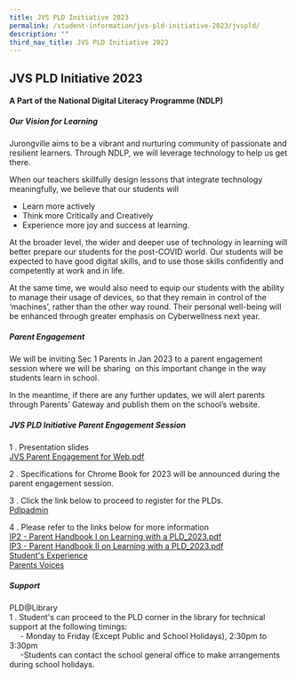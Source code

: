 ```yaml
---
title: JVS PLD Initiative 2023
permalink: /student-information/jvs-pld-initiative-2023/jvspld/
description: ""
third_nav_title: JVS PLD Initiative 2023
---
```

## JVS PLD Initiative 2023

#### A Part of the National Digital Literacy Programme (NDLP)

##### Our Vision for Learning

Jurongville aims to be a vibrant and nurturing community of passionate and resilient learners. Through NDLP, we will leverage technology to help us get there.

When our teachers skillfully design lessons that integrate technology meaningfully, we believe that our students will   

*   Learn more actively
*   Think more Critically and Creatively
*   Experience more joy and success at learning.

At the broader level, the wider and deeper use of technology in learning will better prepare our students for the post-COVID world. Our students will be expected to have good digital skills, and to use those skills confidently and competently at work and in life.  
  
At the same time, we would also need to equip our students with the ability to manage their usage of devices, so that they remain in control of the ‘machines’, rather than the other way round. Their personal well-being will be enhanced through greater emphasis on Cyberwellness next year.

##### Parent Engagement

We will be inviting Sec 1 Parents in Jan 2023 to a parent engagement session where we will be sharing  on this important change in the way students learn in school.  

In the meantime, if there are any further updates, we will alert parents through Parents’ Gateway and publish them on the school’s website.

##### JVS PLD Initiative Parent Engagement Session

1 \. Presentation slides<br>
[JVS Parent Engagement for Web.pdf](/files/JVS%20Parent%20Engagement%20for%20Web.pdf)

2 \. Specifications for Chrome Book for 2023 will be announced during the parent engagement session.

3 \. Click the link below to proceed to register for the PLDs.<br>
[Pdlpadmin](https://go.gov.sg/pdlpadmin)

4 \. Please refer to the links below for more information<br>
[IP2 - Parent Handbook I on Learning with a PLD_2023.pdf](/files/IP2%20-%20Parent%20Handbook%20I%20on%20Learning%20with%20a%20PLD_2023.pdf)<br>
[IP3 - Parent Handbook II on Learning with a PLD_2023.pdf](/files/IP3%20-%20Parent%20Handbook%20II%20on%20Learning%20with%20a%20PLD_2023.pdf)<br>
[Student's Experience](http://www.youtube.com/watch?v=atVkNBXMVnY)<br>
[Parents Voices](https://go.gov.sg/parent-voxpop-1)

##### Support

PLD@Library  
1 \. Student's can proceed to the PLD corner in the library for technical support at the following timings:  
     - Monday to Friday (Except Public and School Holidays), 2:30pm to 3:30pm  
     -Students can contact the school general office to make arrangements during school holidays.